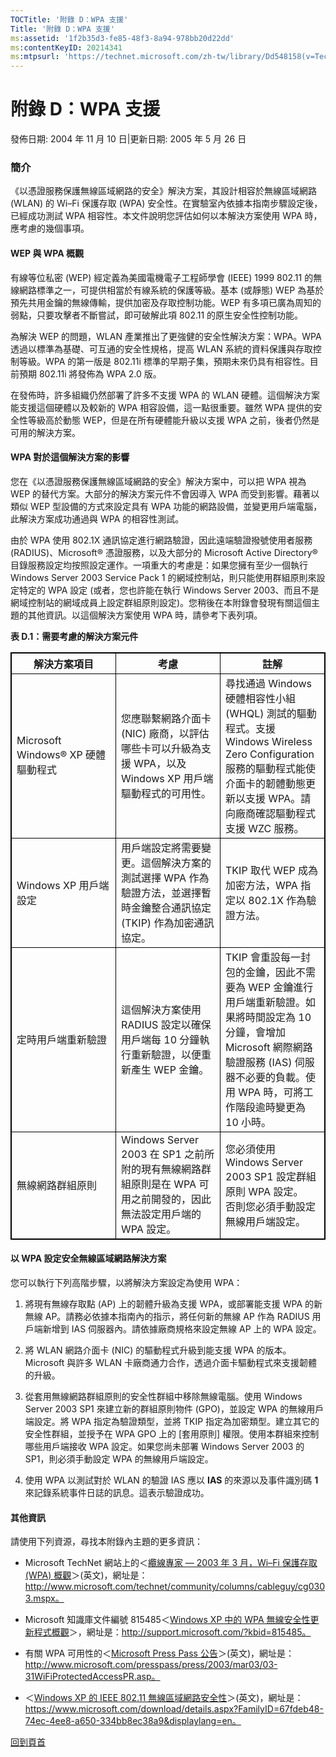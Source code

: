 ```yaml
---
TOCTitle: '附錄 D：WPA 支援'
Title: '附錄 D：WPA 支援'
ms:assetid: '1f2b35d3-fe85-48f3-8a94-978bb20d22dd'
ms:contentKeyID: 20214341
ms:mtpsurl: 'https://technet.microsoft.com/zh-tw/library/Dd548158(v=TechNet.10)'
---
```


附錄 D：WPA 支援
================

發佈日期: 2004 年 11 月 10 日|更新日期: 2005 年 5 月 26 日

### 簡介

《以憑證服務保護無線區域網路的安全》解決方案，其設計相容於無線區域網路(WLAN) 的 Wi–Fi 保護存取 (WPA) 安全性。在實驗室內依據本指南步驟設定後，已經成功測試 WPA 相容性。本文件說明您評估如何以本解決方案使用 WPA 時，應考慮的幾個事項。

#### WEP 與 WPA 概觀

有線等位私密 (WEP) 經定義為美國電機電子工程師學會 (IEEE) 1999 802.11 的無線網路標準之一，可提供相當於有線系統的保護等級。基本 (或靜態) WEP 為基於預先共用金鑰的無線傳輸，提供加密及存取控制功能。WEP 有多項已廣為周知的弱點，只要攻擊者不斷嘗試，即可破解此項 802.11 的原生安全性控制功能。

為解決 WEP 的問題，WLAN 產業推出了更強健的安全性解決方案：WPA。WPA 透過以標準為基礎、可互通的安全性規格，提高 WLAN 系統的資料保護與存取控制等級。WPA 的第一版是 802.11i 標準的早期子集，預期未來仍具有相容性。目前預期 802.11i 將發佈為 WPA 2.0 版。

在發佈時，許多組織仍然部署了許多不支援 WPA 的 WLAN 硬體。這個解決方案能支援這個硬體以及較新的 WPA 相容設備，這一點很重要。雖然 WPA 提供的安全性等級高於動態 WEP，但是在所有硬體能升級以支援 WPA 之前，後者仍然是可用的解決方案。

#### WPA 對於這個解決方案的影響

您在《以憑證服務保護無線區域網路的安全》解決方案中，可以把 WPA 視為 WEP 的替代方案。大部分的解決方案元件不會因導入 WPA 而受到影響。藉著以類似 WEP 型設備的方式來設定具有 WPA 功能的網路設備，並變更用戶端電腦，此解決方案成功通過與 WPA 的相容性測試。

由於 WPA 使用 802.1X 通訊協定進行網路驗證，因此遠端驗證撥號使用者服務 (RADIUS)、Microsoft® 憑證服務，以及大部分的 Microsoft Active Directory® 目錄服務設定均按照設定運作。一項重大的考慮是：如果您擁有至少一個執行 Windows Server 2003 Service Pack 1 的網域控制站，則只能使用群組原則來設定特定的 WPA 設定 (或者，您也許能在執行 Windows Server 2003、而且不是網域控制站的網域成員上設定群組原則設定)。您稍後在本附錄會發現有關這個主題的其他資訊。以這個解決方案使用 WPA 時，請參考下表列項。

**表 D.1：需要考慮的解決方案元件**

 
<p></p>

<table style="border:1px solid black;">
<colgroup>
<col width="33%" />
<col width="33%" />
<col width="33%" />
</colgroup>
<thead>
<tr class="header">
<th style="border:1px solid black;" >解決方案項目</th>
<th style="border:1px solid black;" >考慮</th>
<th style="border:1px solid black;" >註解</th>
</tr>
</thead>
<tbody>
<tr class="odd">
<td style="border:1px solid black;">Microsoft Windows® XP 硬體驅動程式</td>
<td style="border:1px solid black;">您應聯繫網路介面卡 (NIC) 廠商，以評估哪些卡可以升級為支援 WPA，以及 Windows XP 用戶端驅動程式的可用性。</td>
<td style="border:1px solid black;">尋找通過 Windows 硬體相容性小組 (WHQL) 測試的驅動程式。支援 Windows Wireless Zero Configuration 服務的驅動程式能使介面卡的韌體動態更新以支援 WPA。請向廠商確認驅動程式支援 WZC 服務。</td>
</tr>
<tr class="even">
<td style="border:1px solid black;">Windows XP 用戶端設定</td>
<td style="border:1px solid black;">用戶端設定將需要變更。這個解決方案的測試選擇 WPA 作為驗證方法，並選擇暫時金鑰整合通訊協定 (TKIP) 作為加密通訊協定。</td>
<td style="border:1px solid black;">TKIP 取代 WEP 成為加密方法，WPA 指定以 802.1X 作為驗證方法。</td>
</tr>
<tr class="odd">
<td style="border:1px solid black;">定時用戶端重新驗證</td>
<td style="border:1px solid black;">這個解決方案使用 RADIUS 設定以確保用戶端每 10 分鐘執行重新驗證，以便重新產生 WEP 金鑰。</td>
<td style="border:1px solid black;">TKIP 會重設每一封包的金鑰，因此不需要為 WEP 金鑰進行用戶端重新驗證。如果將時間設定為 10 分鐘，會增加 Microsoft 網際網路驗證服務 (IAS) 伺服器不必要的負載。使用 WPA 時，可將工作階段逾時變更為 10 小時。</td>
</tr>
<tr class="even">
<td style="border:1px solid black;">無線網路群組原則</td>
<td style="border:1px solid black;">Windows Server 2003 在 SP1 之前所附的現有無線網路群組原則是在 WPA 可用之前開發的，因此無法設定用戶端的 WPA 設定。</td>
<td style="border:1px solid black;">您必須使用 Windows Server 2003 SP1 設定群組原則 WPA 設定。<br />
否則您必須手動設定無線用戶端設定。</td>
</tr>
</tbody>
</table>
 

#### 以 WPA 設定安全無線區域網路解決方案

您可以執行下列高階步驟，以將解決方案設定為使用 WPA：

1.  將現有無線存取點 (AP) 上的韌體升級為支援 WPA，或部署能支援 WPA 的新無線 AP。請務必依據本指南內的指示，將任何新的無線 AP 作為 RADIUS 用戶端新增到 IAS 伺服器內。請依據廠商規格來設定無線 AP 上的 WPA 設定。

2.  將 WLAN 網路介面卡 (NIC) 的驅動程式升級到能支援 WPA 的版本。Microsoft 與許多 WLAN 卡廠商通力合作，透過介面卡驅動程式來支援韌體的升級。

3.  從套用無線網路群組原則的安全性群組中移除無線電腦。使用 Windows Server 2003 SP1 來建立新的群組原則物件 (GPO)，並設定 WPA 的無線用戶端設定。將 WPA 指定為驗證類型，並將 TKIP 指定為加密類型。建立其它的安全性群組，並授予在 WPA GPO 上的 \[套用原則\] 權限。使用本群組來控制哪些用戶端接收 WPA 設定。如果您尚未部署 Windows Server 2003 的 SP1，則必須手動設定 WPA 的無線用戶端設定。

4.  使用 WPA 以測試對於 WLAN 的驗證 IAS 應以 **IAS** 的來源以及事件識別碼 **1** 來記錄系統事件日誌的訊息。這表示驗證成功。  

#### 其他資訊

請使用下列資源，尋找本附錄內主題的更多資訊：

-   Microsoft TechNet 網站上的＜[纜線專家 — 2003 年 3 月，Wi–Fi 保護存取 (WPA) 概觀](http://www.microsoft.com/technet/community/columns/cableguy/cg0303.mspx)＞(英文)，網址是：http://www.microsoft.com/technet/community/columns/cableguy/cg0303.mspx。

-   Microsoft 知識庫文件編號 815485＜[Windows XP 中的 WPA 無線安全性更新程式概觀](http://support.microsoft.com/?kbid=815485)＞，網址是：http://support.microsoft.com/?kbid=815485。

-   有關 WPA 可用性的＜[Microsoft Press Pass 公告](http://www.microsoft.com/presspass/press/2003/mar03/03-31wifiprotectedaccesspr.asp)＞(英文)，網址是：http://www.microsoft.com/presspass/press/2003/mar03/03-31WiFiProtectedAccessPR.asp。

-   ＜[Windows XP 的 IEEE 802.11 無線區域網路安全性](https://www.microsoft.com/download/details.aspx?familyid=67fdeb48-74ec-4ee8-a650-334bb8ec38a9&displaylang=en)＞(英文)，網址是：https://www.microsoft.com/download/details.aspx?FamilyID=67fdeb48-74ec-4ee8-a650-334bb8ec38a9&displaylang=en。

[](#mainsection)[回到頁首](#mainsection)
